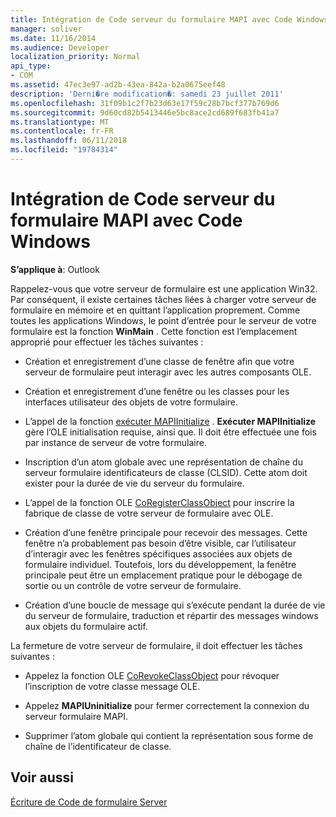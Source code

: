 ```yaml
---
title: Intégration de Code serveur du formulaire MAPI avec Code Windows
manager: soliver
ms.date: 11/16/2014
ms.audience: Developer
localization_priority: Normal
api_type:
- COM
ms.assetid: 47ec3e97-ad2b-43ea-842a-b2a0675eef48
description: 'Derni�re modification�: samedi 23 juillet 2011'
ms.openlocfilehash: 31f09b1c2f7b23d63e17f59c28b7bcf377b769d6
ms.sourcegitcommit: 9d60cd82b5413446e5bc8ace2cd689f683fb41a7
ms.translationtype: MT
ms.contentlocale: fr-FR
ms.lasthandoff: 06/11/2018
ms.locfileid: "19784314"
---
```

# <a name="integrating-mapi-form-server-code-with-windows-code"></a>Intégration de Code serveur du formulaire MAPI avec Code Windows

  
  
**S’applique à**: Outlook 
  
Rappelez-vous que votre serveur de formulaire est une application Win32. Par conséquent, il existe certaines tâches liées à charger votre serveur de formulaire en mémoire et en quittant l’application proprement. Comme toutes les applications Windows, le point d’entrée pour le serveur de votre formulaire est la fonction **WinMain** . Cette fonction est l’emplacement approprié pour effectuer les tâches suivantes : 
  
- Création et enregistrement d’une classe de fenêtre afin que votre serveur de formulaire peut interagir avec les autres composants OLE.
    
- Création et enregistrement d’une fenêtre ou les classes pour les interfaces utilisateur des objets de votre formulaire.
    
- L’appel de la fonction [exécuter MAPIInitialize](mapiinitialize.md) . **Exécuter MAPIInitialize** gère l’OLE initialisation requise, ainsi que. Il doit être effectuée une fois par instance de serveur de votre formulaire. 
    
- Inscription d’un atom globale avec une représentation de chaîne du serveur formulaire identificateurs de classe (CLSID). Cette atom doit exister pour la durée de vie du serveur du formulaire.
    
- L’appel de la fonction OLE [CoRegisterClassObject](http://msdn.microsoft.com/en-us/library/ms693407.aspx) pour inscrire la fabrique de classe de votre serveur de formulaire avec OLE. 
    
- Création d’une fenêtre principale pour recevoir des messages. Cette fenêtre n’a probablement pas besoin d’être visible, car l’utilisateur d’interagir avec les fenêtres spécifiques associées aux objets de formulaire individuel. Toutefois, lors du développement, la fenêtre principale peut être un emplacement pratique pour le débogage de sortie ou un contrôle de votre serveur de formulaire.
    
- Création d’une boucle de message qui s’exécute pendant la durée de vie du serveur de formulaire, traduction et répartir des messages windows aux objets du formulaire actif.
    
La fermeture de votre serveur de formulaire, il doit effectuer les tâches suivantes :
  
- Appelez la fonction OLE [CoRevokeClassObject](http://msdn.microsoft.com/en-us/library/ms688650%28VS.85%29.aspx) pour révoquer l’inscription de votre classe message OLE. 
    
- Appelez **MAPIUninitialize** pour fermer correctement la connexion du serveur formulaire MAPI. 
    
- Supprimer l’atom globale qui contient la représentation sous forme de chaîne de l’identificateur de classe.
    
## <a name="see-also"></a>Voir aussi



[Écriture de Code de formulaire Server](writing-form-server-code.md)

